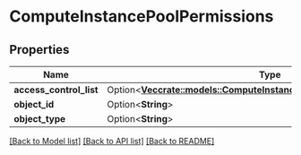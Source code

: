 # ComputeInstancePoolPermissions

## Properties

Name | Type | Description | Notes
------------ | ------------- | ------------- | -------------
**access_control_list** | Option<[**Vec<crate::models::ComputeInstancePoolAccessControlResponse>**](ComputeInstancePoolAccessControlResponse.md)> |  | [optional]
**object_id** | Option<**String**> |  | [optional]
**object_type** | Option<**String**> |  | [optional]

[[Back to Model list]](../README.md#documentation-for-models) [[Back to API list]](../README.md#documentation-for-api-endpoints) [[Back to README]](../README.md)


